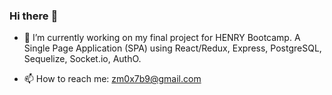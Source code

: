 ### Hi there :satellite:

- 🔭 I’m currently working on my final project for HENRY Bootcamp. A Single Page Application (SPA) using React/Redux, Express, PostgreSQL, Sequelize, Socket.io, AuthO.

- 📫 How to reach me: zm0x7b9@gmail.com

<!--
**zm0x7b9/zm0x7b9** is a ✨ _special_ ✨ repository because its `README.md` (this file) appears on your GitHub profile.

Here are some ideas to get you started:

- 🔭 I’m currently working on ...
- 🌱 I’m currently learning ...
- 👯 I’m looking to collaborate on ...
- 🤔 I’m looking for help with ...
- 💬 Ask me about ...
- 📫 How to reach me: ...
- 😄 Pronouns: ...
- ⚡ Fun fact: ...
-->

